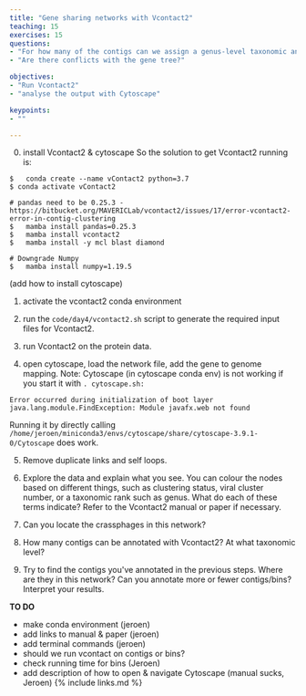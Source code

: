 ```yaml
---
title: "Gene sharing networks with Vcontact2"
teaching: 15
exercises: 15
questions:
- "For how many of the contigs can we assign a genus-level taxonomic annotation?"
- "Are there conflicts with the gene tree?"

objectives:
- "Run Vcontact2"
- "analyse the output with Cytoscape"

keypoints:
- ""

---
```

0. install Vcontact2 & cytoscape
So the solution to get Vcontact2 running is:

```
$	conda create --name vContact2 python=3.7
$ conda activate vContact2

# pandas need to be 0.25.3 - https://bitbucket.org/MAVERICLab/vcontact2/issues/17/error-vcontact2-error-in-contig-clustering
$	mamba install pandas=0.25.3
$	mamba install vcontact2
$	mamba install -y mcl blast diamond

# Downgrade Numpy
$	mamba install numpy=1.19.5
```
(add how to install cytoscape)

1. activate the vcontact2 conda environment
2. run the `code/day4/vcontact2.sh` script to generate the required input files for Vcontact2.

3. run Vcontact2 on the protein data.

4. open cytoscape, load the network file, add the gene to genome mapping.
Note: Cytoscape (in cytoscape conda env) is not working if you start it with `. cytoscape.sh:`
```
Error occurred during initialization of boot layer
java.lang.module.FindException: Module javafx.web not found
```
Running it by directly calling `/home/jeroen/miniconda3/envs/cytoscape/share/cytoscape-3.9.1-0/Cytoscape` does work.

5. Remove duplicate links and self loops.

6. Explore the data and explain what you see. You can colour the nodes based on different things, such as clustering status, viral cluster number, or a taxonomic rank such as genus. What do each of these terms indicate? Refer to the Vcontact2 manual or paper if necessary.

7. Can you locate the crassphages in this network?

8. How many contigs can be annotated with Vcontact2? At what taxonomic level?

9. Try to find the contigs you've annotated in the previous steps. Where are they in this network? Can you annotate more or fewer contigs/bins? Interpret your results.



**TO DO**
- make conda environment (jeroen)
- add links to manual & paper (jeroen)
- add terminal commands (jeroen)
- should we run vcontact on contigs or bins?
- check running time for bins (Jeroen)
- add description of how to open & navigate Cytoscape (manual sucks, Jeroen)
{% include links.md %}
